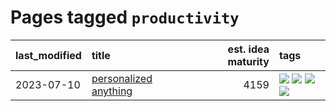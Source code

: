 # Pages tagged `productivity`

|last_modified|title|est. idea maturity|tags
|:---|:---|---:|:---|
|2023-07-10|[personalized anything](../personalized_anything.md)|4159|[![](https://img.shields.io/badge/tag-gdpr_data_export-96bcc)](../tags/gdpr_data_export.md) [![](https://img.shields.io/badge/tag-llm-77485f)](../tags/llm.md) [![](https://img.shields.io/badge/tag-personalization-e839f4)](../tags/personalization.md) [![](https://img.shields.io/badge/tag-productivity-b08442)](../tags/productivity.md)|